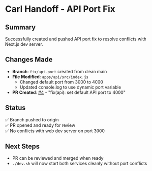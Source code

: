 # Carl Handoff - API Port Fix

## Summary
Successfully created and pushed API port fix to resolve conflicts with Next.js dev server.

## Changes Made
- **Branch**: `fix/api-port` created from clean main
- **File Modified**: `apps/api/src/index.js`
  - Changed default port from 3000 to 4000
  - Updated console.log to use dynamic port variable
- **PR Created**: [#4](https://github.com/twgallo13/QCSv1/pull/4) - "fix(api): set default API port to 4000"

## Status
✅ Branch pushed to origin  
✅ PR opened and ready for review  
✅ No conflicts with web dev server on port 3000  

## Next Steps
- PR can be reviewed and merged when ready
- `./dev.sh` will now start both services cleanly without port conflicts
